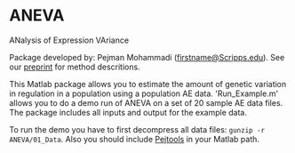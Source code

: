# ANEVA
ANalysis of Expression VAriance

Package developed by: Pejman Mohammadi (firstname@Scripps.edu). See our [preprint](https://www.biorxiv.org/content/biorxiv/early/2019/05/09/632794.full.pdf) for method descritions.

This Matlab package allows you to estimate the amount of genetic variation in regulation in a population using a population AE data. 'Run_Example.m' allows you to do a demo run of ANEVA on a set of 20 sample AE data files. The package includes all inputs and output for the example data. 

To run the demo you have to first decompress all data files: ```gunzip -r ANEVA/01_Data```. Also you should include [Pejtools](https://github.com/PejLab/Pejtools) in your Matlab path.
